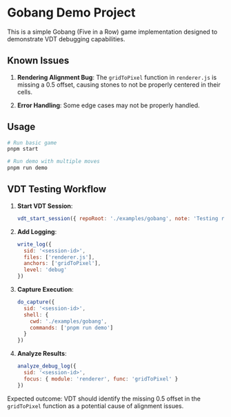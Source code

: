 # Gobang Demo Project

This is a simple Gobang (Five in a Row) game implementation designed to demonstrate VDT debugging capabilities.

## Known Issues

1. **Rendering Alignment Bug**: The `gridToPixel` function in `renderer.js` is missing a 0.5 offset, causing stones to not be properly centered in their cells.

2. **Error Handling**: Some edge cases may not be properly handled.

## Usage

```bash
# Run basic game
pnpm start

# Run demo with multiple moves
pnpm run demo
```

## VDT Testing Workflow

1. **Start VDT Session**:
   ```javascript
   vdt_start_session({ repoRoot: './examples/gobang', note: 'Testing rendering bug' })
   ```

2. **Add Logging**:
   ```javascript
   write_log({ 
     sid: '<session-id>', 
     files: ['renderer.js'], 
     anchors: ['gridToPixel'], 
     level: 'debug' 
   })
   ```

3. **Capture Execution**:
   ```javascript
   do_capture({ 
     sid: '<session-id>', 
     shell: { 
       cwd: './examples/gobang', 
       commands: ['pnpm run demo'] 
     } 
   })
   ```

4. **Analyze Results**:
   ```javascript
   analyze_debug_log({ 
     sid: '<session-id>', 
     focus: { module: 'renderer', func: 'gridToPixel' } 
   })
   ```

Expected outcome: VDT should identify the missing 0.5 offset in the `gridToPixel` function as a potential cause of alignment issues.